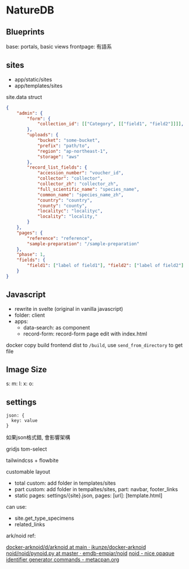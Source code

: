 # NatureDB 

## Blueprints
base: portals, basic views
frontpage: 有語系


## sites

- app/static/sites
- app/templates/sites

site.data struct

```json
{
    "admin": {
        "form": {
            "collection_id": [["Category", [["field1", "field2"]]]],
        },
        "uploads": {
            "bucket": "some-bucket",
            "prefix": "path/to",
            "region": "ap-northeast-1",
            "storage": "aws"
        },
        "record_list_fields": {
            "accession_number": "voucher_id",
            "collector": "collector",
            "collector_zh": "collector_zh",
            "full_scientific_name": "species_name",
            "common_name": "species_name_zh",
            "country": "country",
            "county": "county",
            "localityc": "localityc",
            "locality": "locality,"
        }
    },
    "pages": {
        "reference": "reference",
        "sample-preparation": "/sample-preparation"
    },
    "phase": 1,
    "fields": {
        "field1": ["label of field1"], "field2": ["label of field2"]
    }
}
```

## Javascript

- rewrite in svelte (original in vanilla javascript)
- folder: client
- apps:
  - data-search: as component
  - record-form: record-form page edit with index.html

docker copy build frontend dist to `/build`, use `send_from_directory` to get file

## Image Size

s:
m:
l:
x:
o:

## settings
```
json: {
  key: value
}
```
如果json格式錯, 會影響架構


gridjs
tom-select

tailwindcss + flowbite



customable layout
- total custom: add folder in templates/sites
- part custom: add folder in tempaltes/sites, part: navbar, footer_links
- static pages: settings/{site}.json, pages: [url]: [template.html]

can use:
- site.get_type_specimens
- related_links



ark/noid
ref:

[docker-arknoid/d/arknoid at main · jkunze/docker-arknoid](https://github.com/jkunze/docker-arknoid/blob/main/d/arknoid)
[noid/noid/pynoid.py at master · emdb-empiar/noid](https://github.com/emdb-empiar/noid/blob/master/noid/pynoid.py#L121)
[noid - nice opaque identifier generator commands - metacpan.org](https://metacpan.org/dist/Noid/view/noid)

